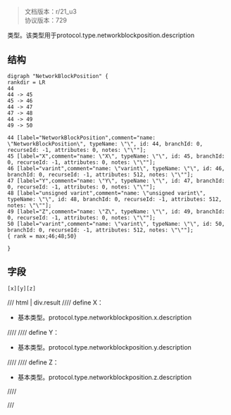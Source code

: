 # <!-- md:samp NetworkBlockPosition -->

> 文档版本：r/21_u3<br/>协议版本：729

<!-- md:samp NetworkBlockPosition -->类型。该类型用于protocol.type.networkblockposition.description

## 结构

```viz
digraph "NetworkBlockPosition" {
rankdir = LR
44
44 -> 45
45 -> 46
44 -> 47
47 -> 48
44 -> 49
49 -> 50

44 [label="NetworkBlockPosition",comment="name: \"NetworkBlockPosition\", typeName: \"\", id: 44, branchId: 0, recurseId: -1, attributes: 0, notes: \"\""];
45 [label="X",comment="name: \"X\", typeName: \"\", id: 45, branchId: 0, recurseId: -1, attributes: 0, notes: \"\""];
46 [label="varint",comment="name: \"varint\", typeName: \"\", id: 46, branchId: 0, recurseId: -1, attributes: 512, notes: \"\""];
47 [label="Y",comment="name: \"Y\", typeName: \"\", id: 47, branchId: 0, recurseId: -1, attributes: 0, notes: \"\""];
48 [label="unsigned varint",comment="name: \"unsigned varint\", typeName: \"\", id: 48, branchId: 0, recurseId: -1, attributes: 512, notes: \"\""];
49 [label="Z",comment="name: \"Z\", typeName: \"\", id: 49, branchId: 0, recurseId: -1, attributes: 0, notes: \"\""];
50 [label="varint",comment="name: \"varint\", typeName: \"\", id: 50, branchId: 0, recurseId: -1, attributes: 512, notes: \"\""];
{ rank = max;46;48;50}

}

```

## 字段

```title='NetworkBlockPosition'
[x][y][z]
```

/// html | div.result
//// define
X：<!-- md:samp varint -->

- 基本类型。protocol.type.networkblockposition.x.description


////
//// define
Y：<!-- md:samp unsigned varint -->

- 基本类型。protocol.type.networkblockposition.y.description


////
//// define
Z：<!-- md:samp varint -->

- 基本类型。protocol.type.networkblockposition.z.description


////

///


